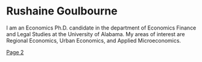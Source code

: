 <h1> Rushaine Goulbourne</h1>

<p>
 I am an Economics Ph.D. candidate in the department of Economics Finance and Legal Studies at the University of Alabama. My areas of interest are Regional Economics, Urban Economics, and Applied Microeconomics.  
</p>
<a href="page1.html">Page 2</a>
